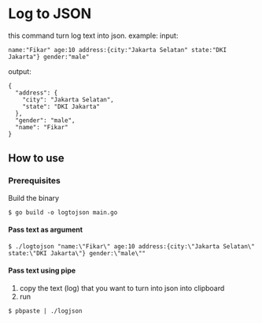 # Log to JSON

this command turn log text into json. example:
input:
```
name:"Fikar" age:10 address:{city:"Jakarta Selatan" state:"DKI Jakarta"} gender:"male"
```
output:
```
{
  "address": {
    "city": "Jakarta Selatan",
    "state": "DKI Jakarta"
  },
  "gender": "male",
  "name": "Fikar"
}
```

## How to use

### Prerequisites

Build the binary
```
$ go build -o logtojson main.go
```

#### Pass text as argument
```
$ ./logtojson "name:\"Fikar\" age:10 address:{city:\"Jakarta Selatan\" state:\"DKI Jakarta\"} gender:\"male\""
```

#### Pass text using pipe
1. copy the text (log) that you want to turn into json into clipboard
2. run
```
$ pbpaste | ./logjson
```

